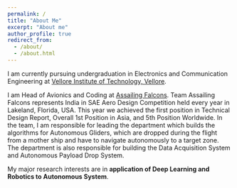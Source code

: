 ```yaml
---
permalink: /
title: "About Me"
excerpt: "About me"
author_profile: true
redirect_from: 
  - /about/
  - /about.html
---
```


I am currently pursuing undergraduation in Electronics and Communication Engineering at 
[Vellore Institute of Technology, Vellore](https://vit.ac.in/). 

I am Head of Avionics and Coding at [Assailing Falcons](http://assailingfalcons.in/). Team Assailing Falcons represents India in SAE Aero Design 
Competition held every year in Lakeland, Florida, USA. This year we achieved the first position in Technical Design Report, Overall 1st Position 
in Asia, and 5th Position Worldwide. In the team, I am responsible for leading the department which builds the algorithms for Autonomous Gliders, 
which are dropped during the flight from a mother ship and have to navigate autonomously to a target zone. The department is also responsible for 
building the Data Acquisition System and Autonomous Payload Drop System.

My major research interests are in **application of Deep Learning and Robotics to Autonomous System**.